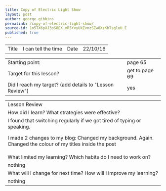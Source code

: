 ```yaml
---
title: Copy of Electric Light Show
layout: post
author: george.gibbins
permalink: /copy-of-electric-light-show/
source-id: 1o5TX6pXJ3pS8EX_xR5YvyUkZvnzSZw8XzKbTsgloU_E
published: true
---
```

<table>
  <tr>
    <td>Title</td>
    <td>I can tell the time</td>
    <td>Date</td>
    <td>22/10/16</td>
  </tr>
</table>


<table>
  <tr>
    <td>Starting point:</td>
    <td>page 65</td>
  </tr>
  <tr>
    <td>Target for this lesson?</td>
    <td>get to page 69</td>
  </tr>
  <tr>
    <td>Did I reach my target? 
(add details to "Lesson Review")</td>
    <td>yes</td>
  </tr>
</table>


<table>
  <tr>
    <td>Lesson Review</td>
  </tr>
  <tr>
    <td>How did I learn? What strategies were effective? </td>
  </tr>
  <tr>
    <td>I found that switching regularly if we got tired of typing or speaking. 

I made 2 changes to my blog:
Changed my background. Again.
Changed the colour of my titles inside the post
</td>
  </tr>
  <tr>
    <td>What limited my learning? Which habits do I need to work on? </td>
  </tr>
  <tr>
    <td>nothing</td>
  </tr>
  <tr>
    <td>What will I change for next time? How will I improve my learning?</td>
  </tr>
  <tr>
    <td>nothing</td>
  </tr>
</table>



